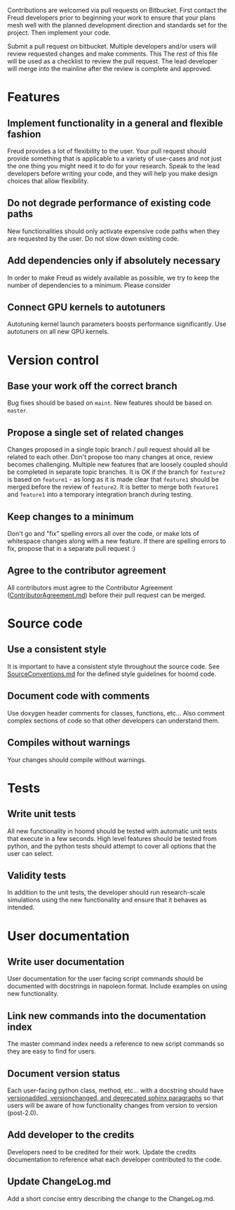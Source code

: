 Contributions are welcomed via pull requests on Bitbucket. First contact the Freud developers prior to beginning
your work to ensure that your plans mesh well with the planned development direction and standards set for the project.
Then implement your code.

Submit a pull request on bitbucket. Multiple developers and/or users will review requested changes and make comments.
This The rest of this file will be used as a checklist to review the pull request. The lead developer will merge into
the mainline after the review is complete and approved.

# Features

## Implement functionality in a general and flexible fashion

Freud provides a lot of flexibility to the user. Your pull request should provide something that is applicable
to a variety of use-cases and not just the one thing you might need it to do for your research. Speak to the lead
developers before writing your code, and they will help you make design choices that allow flexibility.

## Do not degrade performance of existing code paths

New functionalities should only activate expensive code paths when they are requested by the user. Do not slow down
existing code.

## Add dependencies only if absolutely necessary

In order to make Freud as widely available as possible, we try to keep the number of dependencies to a minimum. Please
consider

## Connect GPU kernels to autotuners

Autotuning kernel launch parameters boosts performance significantly. Use autotuners on all new GPU kernels.

# Version control

## Base your work off the correct branch

Bug fixes should be based on `maint`. New features should be based on `master`.

## Propose a single set of related changes

Changes proposed in a single topic branch / pull request should all be related to each other. Don't propose too
many changes at once, review becomes challenging. Multiple new features that are loosely coupled should be completed
in separate topic branches. It is OK if the branch for `feature2` is based on `feature1` - as long as it is made clear
that `feature1` should be merged before the review of `feature2`. It is better to merge both `feature1` and `feature1`
into a temporary integration branch during testing.

## Keep changes to a minimum

Don't go and "fix" spelling errors all over the code, or make lots of whitespace changes along with a new feature.
If there are spelling errors to fix, propose that in a separate pull request :)

## Agree to the contributor agreement

All contributors must agree to the Contributor Agreement ([ContributorAgreement.md](ContributorAgreement.md)) before their pull request can be merged.

# Source code

## Use a consistent style

It is important to have a consistent style throughout the source code. See [SourceConventions.md](SourceConventions.md)
for the defined style guidelines for hoomd code.

## Document code with comments

Use doxygen header comments for classes, functions, etc... Also comment complex sections of code so that other
developers can understand them.

## Compiles without warnings

Your changes should compile without warnings.

# Tests

## Write unit tests

All new functionality in hoomd should be tested with automatic unit tests that execute in a few seconds. High level
features should be tested from python, and the python tests should attempt to cover all options that the user can
select.

## Validity tests

In addition to the unit tests, the developer should run research-scale simulations using the new functionality and
ensure that it behaves as intended.

# User documentation

## Write user documentation

User documentation for the user facing script commands should be documented with docstrings in napoleon format.
Include examples on using new functionality.

## Link new commands into the documentation index

The master command index needs a reference to new script commands so they are easy to find for users.

## Document version status

Each user-facing python class, method, etc... with a docstring should have [versionadded, versionchanged, and
deprecated sphinx paragraphs](www.sphinx-doc.org/en/stable/markup/para.html) so that users will be aware of
how functionality changes from version to version (post-2.0).

## Add developer to the credits

Developers need to be credited for their work. Update the credits documentation to reference what each developer
contributed to the code.

## Update ChangeLog.md

Add a short concise entry describing the change to the ChangeLog.md.
